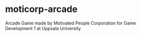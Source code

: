 # moticorp-arcade
Arcade Game made by Motivated People Corporation for Game Development 1 at Uppsala University
